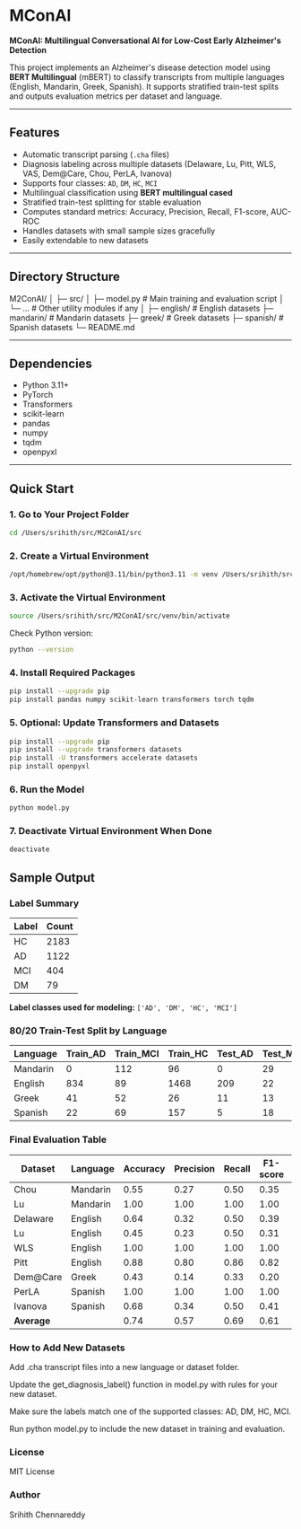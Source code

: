 # MConAI
**MConAI: Multilingual Conversational AI for Low-Cost Early Alzheimer's Detection**

This project implements an Alzheimer's disease detection model using **BERT Multilingual** (mBERT) to classify transcripts from multiple languages (English, Mandarin, Greek, Spanish). It supports stratified train-test splits and outputs evaluation metrics per dataset and language.

---

## Features

- Automatic transcript parsing (`.cha` files)
- Diagnosis labeling across multiple datasets (Delaware, Lu, Pitt, WLS, VAS, Dem@Care, Chou, PerLA, Ivanova)
- Supports four classes: `AD`, `DM`, `HC`, `MCI`
- Multilingual classification using **BERT multilingual cased**
- Stratified train-test splitting for stable evaluation
- Computes standard metrics: Accuracy, Precision, Recall, F1-score, AUC-ROC
- Handles datasets with small sample sizes gracefully
- Easily extendable to new datasets

---

## Directory Structure

M2ConAI/
│
├─ src/
│ ├─ model.py # Main training and evaluation script
│ └─ ... # Other utility modules if any
│
├─ english/ # English datasets
├─ mandarin/ # Mandarin datasets
├─ greek/ # Greek datasets
├─ spanish/ # Spanish datasets
└─ README.md


---

## Dependencies

- Python 3.11+
- PyTorch
- Transformers
- scikit-learn
- pandas
- numpy
- tqdm
- openpyxl

---

## Quick Start

### 1. Go to Your Project Folder

```bash
cd /Users/srihith/src/M2ConAI/src
```

### 2. Create a Virtual Environment
```bash
/opt/homebrew/opt/python@3.11/bin/python3.11 -m venv /Users/srihith/src/M2ConAI/src/venv
```

### 3. Activate the Virtual Environment
```bash
source /Users/srihith/src/M2ConAI/src/venv/bin/activate
```

Check Python version:
```bash
python --version
```
### 4. Install Required Packages
```bash
pip install --upgrade pip
pip install pandas numpy scikit-learn transformers torch tqdm
```
### 5. Optional: Update Transformers and Datasets
```bash
pip install --upgrade pip
pip install --upgrade transformers datasets
pip install -U transformers accelerate datasets
pip install openpyxl
```
### 6. Run the Model
```bash
python model.py
```
### 7. Deactivate Virtual Environment When Done
```bash
deactivate
```
## Sample Output
### Label Summary

| Label | Count |
|-------|-------|
| HC    | 2183  |
| AD    | 1122  |
| MCI   | 404   |
| DM    | 79    |

**Label classes used for modeling:** `['AD', 'DM', 'HC', 'MCI']`


### 80/20 Train-Test Split by Language

| Language  | Train_AD | Train_MCI | Train_HC | Test_AD | Test_MCI | Test_HC |
|-----------|----------|-----------|----------|---------|----------|---------|
| Mandarin  | 0        | 112       | 96       | 0       | 29       | 24      |
| English   | 834      | 89        | 1468     | 209     | 22       | 367     |
| Greek     | 41       | 52        | 26       | 11      | 13       | 6       |
| Spanish   | 22       | 69        | 157      | 5       | 18       | 39      |

### Final Evaluation Table

| Dataset   | Language  | Accuracy | Precision | Recall | F1-score | AUC-ROC |
|-----------|----------|----------|-----------|--------|----------|---------|
| Chou      | Mandarin | 0.55     | 0.27      | 0.50   | 0.35     | 0.50    |
| Lu        | Mandarin | 1.00     | 1.00      | 1.00   | 1.00     | NaN     |
| Delaware  | English  | 0.64     | 0.32      | 0.50   | 0.39     | 0.50    |
| Lu        | English  | 0.45     | 0.23      | 0.50   | 0.31     | 0.50    |
| WLS       | English  | 1.00     | 1.00      | 1.00   | 1.00     | NaN     |
| Pitt      | English  | 0.88     | 0.80      | 0.86   | 0.82     | 0.86    |
| Dem@Care  | Greek    | 0.43     | 0.14      | 0.33   | 0.20     | 0.50    |
| PerLA     | Spanish  | 1.00     | 1.00      | 1.00   | 1.00     | NaN     |
| Ivanova   | Spanish  | 0.68     | 0.34      | 0.50   | 0.41     | 0.50    |
| **Average** |          | 0.74     | 0.57      | 0.69   | 0.61     | 0.56    |


### How to Add New Datasets

Add .cha transcript files into a new language or dataset folder.

Update the get_diagnosis_label() function in model.py with rules for your new dataset.

Make sure the labels match one of the supported classes: AD, DM, HC, MCI.

Run python model.py to include the new dataset in training and evaluation.

### License

MIT License

### Author

Srihith Chennareddy
